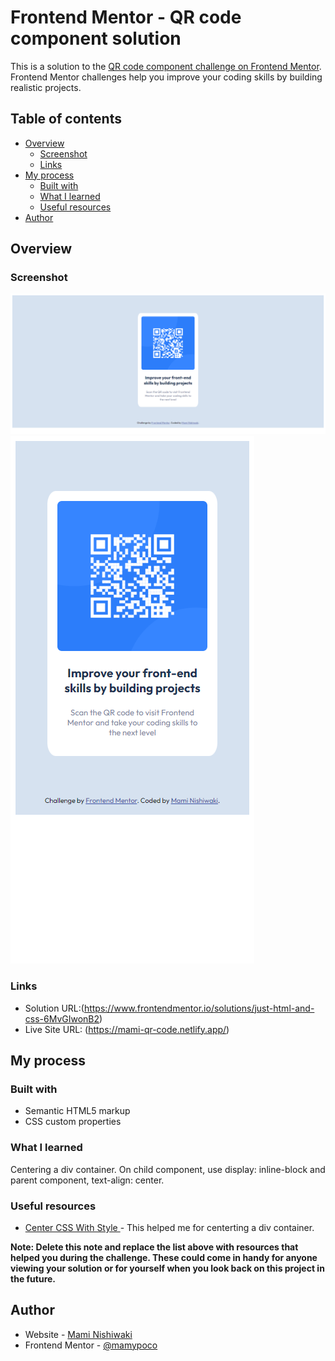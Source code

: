 # Frontend Mentor - QR code component solution

This is a solution to the [QR code component challenge on Frontend Mentor](https://www.frontendmentor.io/challenges/qr-code-component-iux_sIO_H). Frontend Mentor challenges help you improve your coding skills by building realistic projects.

## Table of contents

- [Overview](#overview)
  - [Screenshot](#screenshot)
  - [Links](#links)
- [My process](#my-process)
  - [Built with](#built-with)
  - [What I learned](#what-i-learned)
  - [Useful resources](#useful-resources)
- [Author](#author)

## Overview

### Screenshot

![](./screenshot/qr-desktop.png)
![](./screenshot/qr-mobile.png)

### Links

- Solution URL:(https://www.frontendmentor.io/solutions/just-html-and-css-6MvGIwonB2)
- Live Site URL: (https://mami-qr-code.netlify.app/)

## My process

### Built with

- Semantic HTML5 markup
- CSS custom properties

### What I learned

Centering a div container. On child component, use display: inline-block and parent component, text-align: center.

### Useful resources

- [Center CSS With Style ](https://betterprogramming.pub/how-to-center-things-with-style-in-css-dc87b7542689) - This helped me for centerting a div container.

**Note: Delete this note and replace the list above with resources that helped you during the challenge. These could come in handy for anyone viewing your solution or for yourself when you look back on this project in the future.**

## Author

- Website - [Mami Nishiwaki](http://portfolio.tobymon.com/)
- Frontend Mentor - [@mamypoco](https://www.frontendmentor.io/profile/mamypoco)
